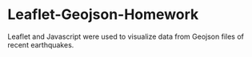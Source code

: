 # Leaflet-Geojson-Homework

Leaflet and Javascript were used to visualize data from Geojson files of recent earthquakes.
